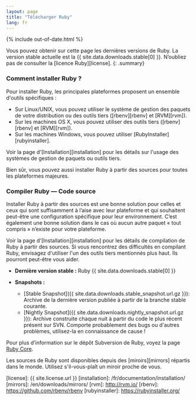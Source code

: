 ```yaml
---
layout: page
title: "Télécharger Ruby"
lang: fr
---
```


{% include out-of-date.html %}

Vous pouvez obtenir sur cette page les dernières versions de Ruby. La
version stable actuelle est la {{ site.data.downloads.stable[0] }}.
N’oubliez pas de consulter la [licence Ruby][license].
{: .summary}

### Comment installer Ruby ?

Pour installer Ruby, les principales plateformes proposent un ensemble
d'outils spécifiques :

* Sur Linux/UNIX, vous pouvez utiliser le système de gestion des
  paquets de votre distribution ou des outils tiers ([rbenv][rbenv] et [RVM][rvm]).
* Sur les machines OS X, vous pouvez utiliser des outils tiers ([rbenv][rbenv] et [RVM][rvm]).
* Sur les machines Windows, vous pouvez utiliser [RubyInstaller][rubyinstaller].

Voir la page d'[Installation][installation] pour les détails sur l'usage des
systèmes de gestion de paquets ou outils tiers.

Bien sûr, vous pouvez aussi installer Ruby à partir des sources pour toutes
les plateformes majeures.

### Compiler Ruby — Code source

Installer Ruby à partir des sources est une bonne solution pour celles et ceux
qui sont suffisamment à l’aise avec leur plateforme et qui souhaitent peut-être
une configuration spécifique pour leur environnement. C’est également une bonne
solution dans le cas où aucun autre paquet « tout compris » n’existe pour
votre plateforme.

Voir la page d'[Installation][installation] pour les détails de compilation de
Ruby à partir des sources. Si vous rencontrez des difficultés en compilant Ruby,
envisagez d'utiliser l'un des outils tiers mentionnés plus haut. Ils pourront
peut-être vous aider.

* **Dernière version stable :**
  Ruby {{ site.data.downloads.stable[0] }}

* **Snapshots :**
  * [Stable Snapshot]({{ site.data.downloads.stable_snapshot.url.gz }}):
    Archive de la dernière version publiée à partir de la branche stable courante.
  * [Nightly Snapshot]({{ site.data.downloads.nightly_snapshot.url.gz }}):
    Archive construite chaque nuit à partir du code le plus récent présent sur SVN.
    Comporte probablement des bugs ou d'autres problèmes, utilisez-la en connaissance de cause !

Pour plus d’information sur le dépôt Subversion de Ruby, voyez la page
[Ruby Core](/fr/community/ruby-core/).

Les sources de Ruby sont disponibles depuis des [miroirs][mirrors] répartis dans le monde.
Utilisez s'il-vous-plaît un miroir proche de vous.



[license]: {{ site.license.url }}
[installation]: /fr/documentation/installation/
[mirrors]: /en/downloads/mirrors/
[rvm]: http://rvm.io/
[rbenv]: https://github.com/rbenv/rbenv
[rubyinstaller]: https://rubyinstaller.org/
